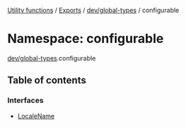 [Utility functions](../index.md) / [Exports](../modules.md) / [dev/global-types](dev_global_types.md) / configurable

# Namespace: configurable

[dev/global-types](dev_global_types.md).configurable

## Table of contents

### Interfaces

- [LocaleName](../interfaces/dev_global_types.configurable.LocaleName.md)
